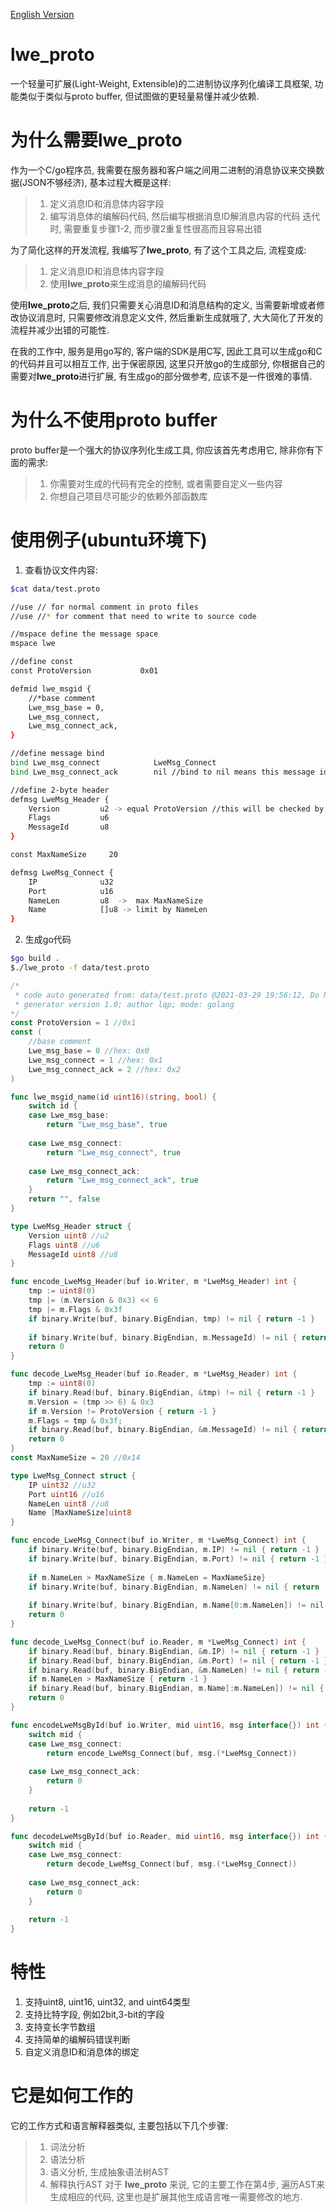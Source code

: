 [English Version](README-en.md)

# lwe_proto
一个轻量可扩展(Light-Weight, Extensible)的二进制协议序列化编译工具框架, 功能类似于类似与proto buffer, 但试图做的更轻量易懂并减少依赖.

# 为什么需要lwe_proto
作为一个C/go程序员, 我需要在服务器和客户端之间用二进制的消息协议来交换数据(JSON不够经济), 基本过程大概是这样:
> 1. 定义消息ID和消息体内容字段
> 2. 编写消息体的编解码代码, 然后编写根据消息ID解消息内容的代码
迭代时, 需要重复步骤1-2, 而步骤2重复性很高而且容易出错

为了简化这样的开发流程, 我编写了**lwe_proto**, 有了这个工具之后, 流程变成:
> 1. 定义消息ID和消息体内容字段
> 2. 使用**lwe_proto**来生成消息的编解码代码

使用**lwe_proto**之后, 我们只需要关心消息ID和消息结构的定义, 当需要新增或者修改协议消息时, 只需要修改消息定义文件, 然后重新生成就哦了, 大大简化了开发的流程并减少出错的可能性.

在我的工作中, 服务是用go写的, 客户端的SDK是用C写, 因此工具可以生成go和C的代码并且可以相互工作, 出于保密原因, 这里只开放go的生成部分, 你根据自己的需要对**lwe_proto**进行扩展, 有生成go的部分做参考, 应该不是一件很难的事情.

# 为什么不使用proto buffer
proto buffer是一个强大的协议序列化生成工具, 你应该首先考虑用它, 除非你有下面的需求:
> 1. 你需要对生成的代码有完全的控制, 或者需要自定义一些内容
> 2. 你想自己项目尽可能少的依赖外部函数库

# 使用例子(ubuntu环境下)

1. 查看协议文件内容:
```bash
$cat data/test.proto 

//use // for normal comment in proto files
//use //* for comment that need to write to source code

//mspace define the message space
mspace lwe

//define const
const ProtoVersion           0x01

defmid lwe_msgid {
    //*base comment
    Lwe_msg_base = 0,
    Lwe_msg_connect,
    Lwe_msg_connect_ack,
}

//define message bind 
bind Lwe_msg_connect            LweMsg_Connect
bind Lwe_msg_connect_ack        nil //bind to nil means this message id has no body

//define 2-byte header
defmsg LweMsg_Header {
    Version         u2 -> equal ProtoVersion //this will be checked by generated code
    Flags           u6
    MessageId       u8
}

const MaxNameSize     20

defmsg LweMsg_Connect {
    IP              u32
    Port            u16
    NameLen         u8  ->  max MaxNameSize
    Name            []u8 -> limit by NameLen
}

```

2. 生成go代码
```bash
$go build .
$./lwe_proto -f data/test.proto 
```
```go
/*
 * code auto generated from: data/test.proto @2021-03-29 19:56:12, Do NOT touch by hand!!!
 * generator version 1.0; author lqp; mode: golang
*/
const ProtoVersion = 1 //0x1
const (
    //base comment
    Lwe_msg_base = 0 //hex: 0x0
    Lwe_msg_connect = 1 //hex: 0x1
    Lwe_msg_connect_ack = 2 //hex: 0x2
)

func lwe_msgid_name(id uint16)(string, bool) {
    switch id {
    case Lwe_msg_base:
        return "Lwe_msg_base", true
    
    case Lwe_msg_connect:
        return "Lwe_msg_connect", true
    
    case Lwe_msg_connect_ack:
        return "Lwe_msg_connect_ack", true
    }
    return "", false
}

type LweMsg_Header struct {
    Version uint8 //u2
    Flags uint8 //u6
    MessageId uint8 //u8
}

func encode_LweMsg_Header(buf io.Writer, m *LweMsg_Header) int {
    tmp := uint8(0)
    tmp |= (m.Version & 0x3) << 6
    tmp |= m.Flags & 0x3f
    if binary.Write(buf, binary.BigEndian, tmp) != nil { return -1 }
    
    if binary.Write(buf, binary.BigEndian, m.MessageId) != nil { return -1 }
    return 0
}

func decode_LweMsg_Header(buf io.Reader, m *LweMsg_Header) int {
    tmp := uint8(0)
    if binary.Read(buf, binary.BigEndian, &tmp) != nil { return -1 }
    m.Version = (tmp >> 6) & 0x3
    if m.Version != ProtoVersion { return -1 }
    m.Flags = tmp & 0x3f;
    if binary.Read(buf, binary.BigEndian, &m.MessageId) != nil { return -1 }
    return 0
}
const MaxNameSize = 20 //0x14

type LweMsg_Connect struct {
    IP uint32 //u32
    Port uint16 //u16
    NameLen uint8 //u8
    Name [MaxNameSize]uint8
}

func encode_LweMsg_Connect(buf io.Writer, m *LweMsg_Connect) int {
    if binary.Write(buf, binary.BigEndian, m.IP) != nil { return -1 }
    if binary.Write(buf, binary.BigEndian, m.Port) != nil { return -1 }
    
    if m.NameLen > MaxNameSize { m.NameLen = MaxNameSize} 
    if binary.Write(buf, binary.BigEndian, m.NameLen) != nil { return -1 }
    
    if binary.Write(buf, binary.BigEndian, m.Name[0:m.NameLen]) != nil { return -1 }
    return 0
}

func decode_LweMsg_Connect(buf io.Reader, m *LweMsg_Connect) int {
    if binary.Read(buf, binary.BigEndian, &m.IP) != nil { return -1 }
    if binary.Read(buf, binary.BigEndian, &m.Port) != nil { return -1 }
    if binary.Read(buf, binary.BigEndian, &m.NameLen) != nil { return -1 }
    if m.NameLen > MaxNameSize { return -1 }
    if binary.Read(buf, binary.BigEndian, m.Name[:m.NameLen]) != nil { return -1 }
    return 0
}

func encodeLweMsgById(buf io.Writer, mid uint16, msg interface{}) int {
    switch mid {
    case Lwe_msg_connect:
        return encode_LweMsg_Connect(buf, msg.(*LweMsg_Connect))
    
    case Lwe_msg_connect_ack:
        return 0
    }
    
    return -1
}

func decodeLweMsgById(buf io.Reader, mid uint16, msg interface{}) int {
    switch mid {
    case Lwe_msg_connect:
        return decode_LweMsg_Connect(buf, msg.(*LweMsg_Connect))
    
    case Lwe_msg_connect_ack:
        return 0
    }
    
    return -1
}

```

# 特性
1. 支持uint8, uint16, uint32, and uint64类型
2. 支持比特字段, 例如2bit,3-bit的字段
3. 支持变长字节数组
4. 支持简单的编解码错误判断
5. 自定义消息ID和消息体的绑定

# 它是如何工作的
它的工作方式和语言解释器类似, 主要包括以下几个步骤:
> 1. 词法分析
> 2. 语法分析
> 3. 语义分析, 生成抽象语法树AST
> 4. 解释执行AST
对于 **lwe_proto** 来说, 它的主要工作在第4步, 遍历AST来生成相应的代码, 这里也是扩展其他生成语言唯一需要修改的地方.
